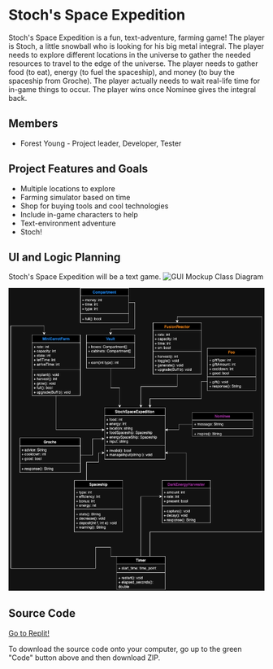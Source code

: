 # Stoch's Space Expedition
Stoch's Space Expedition is a fun, text-adventure, farming game! The player is Stoch, a little snowball who is looking for his big metal integral. The player needs to explore different locations in the universe to gather the needed resources to travel to the edge of the universe. The player needs to gather food (to eat), energy (to fuel the spaceship), and money (to buy the spaceship from Groche). The player actually needs to wait real-life time for in-game things to occur. The player wins once Nominee gives the integral back.

## Members
* Forest Young - Project leader, Developer, Tester

## Project Features and Goals
* Multiple locations to explore
* Farming simulator based on time
* Shop for buying tools and cool technologies
* Include in-game characters to help
* Text-environment adventure
* Stoch!

## UI and Logic Planning
Stoch's Space Expedition will be a text game.
![GUI Mockup](https://github.com/Grocherio/StochSpaceExpedition/blob/main/images/StochSpaceExpeditionGUIMockup.png?raw=true)
Class Diagram

![Class Diagram](https://github.com/ForestNYoung/StochSpaceExpedition/blob/main/images/StochSpaceExpeditionClassDiagram.png?raw=true)

## Source Code
[Go to Replit!](https://replit.com/@9714599/StochSpaceExpedition)

To download the source code onto your computer, go up to the green "Code" button above and then download ZIP.
